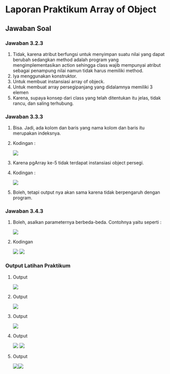 # Laporan Praktikum Array of Object

## Jawaban Soal

### Jawaban 3.2.3
1.	Tidak, karena atribut berfungsi untuk menyimpan suatu nilai yang dapat berubah sedangkan method adalah program yang mengimplementasikan action sehingga class wajib mempunyai atribut sebagai penampung nilai namun tidak harus memiliki method.
2.	Iya menggunakan konstruktor.
3.	Untuk membuat instansiasi array of objeck.
4.	Untuk membuat array persegipanjang yang didalamnya memiliki 3 elemen
5.	Karena, supaya konsep dari class yang telah ditentukan itu jelas, tidak rancu, dan saling terhubung.


### Jawaban 3.3.3
1.	Bisa. Jadi, ada kolom dan baris yang nama kolom dan baris itu merupakan indeksnya.
2.	Kodingan :

    <img src = "./SS/No2.jpg">
 
3.	Karena pgArray ke-5 tidak terdapat instansiasi object persegi.
4.	Kodingan :

    <img src = "./SS/No4.jpg">
 
5.	Boleh, tetapi output nya akan sama karena tidak berpengaruh dengan program.


### Jawaban 3.4.3 
1.	Boleh, asalkan parameternya berbeda-beda. Contohnya yaitu seperti : 

    <img src = "./SS/No1.jpg">
 
2.	Kodingan 
 
    <img src = "./SS/2class.jpg">

    <img src = "./SS/2main.jpg">

### Output Latihan Praktikum

1. 	Output

    <img src = "./SS/o1.jpg">
 
2.	Output

    <img src = "./SS/o2.jpg">
 
3.	Output

    <img src = "./SS/o3.jpg">
 
4.	Output

    <img src = "./SS/o4.jpg"> <img src = "./SS/oo4.jpg">

5. Output

    <img src = "./SS/o4.jpg"><img src = "./SS/o5.jpg">
 
 
 

